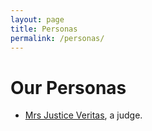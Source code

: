 ```yaml
---
layout: page
title: Personas
permalink: /personas/
---
```


# Our Personas
 - [Mrs Justice Veritas](mrs-justice-veritas), a judge.